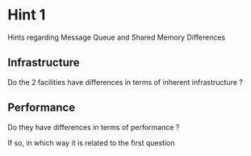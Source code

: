 
# Hint 1 

Hints regarding Message Queue and Shared Memory Differences 

## Infrastructure 

Do the 2 facilities have differences in terms of inherent infrastructure ? 

## Performance 

Do they have differences in terms of performance ? 

If so, in which way it is related to the first question 

